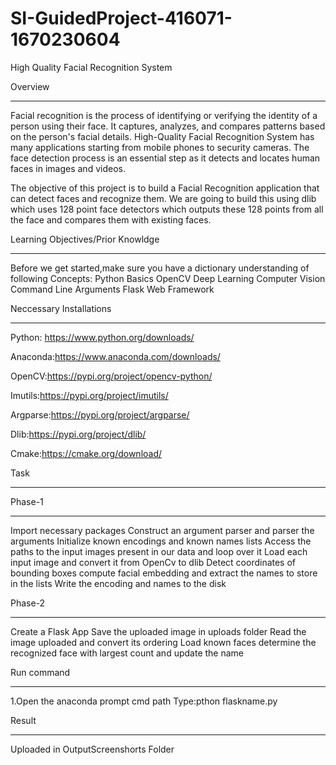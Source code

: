 
# SI-GuidedProject-416071-1670230604
High Quality Facial Recognition System

Overview
____________________________________________________________________________________________________________________

Facial recognition is the process of identifying or verifying the identity of a person using their face.
It captures, analyzes, and compares patterns based on the person's facial details. High-Quality Facial 
Recognition System has many applications starting from mobile phones to security cameras. The face 
detection process is an essential step as it detects and locates human faces in images and videos.

The objective of this project is to build a Facial Recognition application that can detect faces and recognize them. 
We are going to build this using dlib which uses 128 point face detectors which outputs these 128 points from all the
face and compares them with existing faces.


Learning Objectives/Prior Knowldge
____________________________________________________________________________________________________________________

Before we get started,make sure you have a dictionary understanding of following 
Concepts:
Python Basics
OpenCV
Deep Learning
Computer Vision
Command Line Arguments 
Flask Web Framework

Neccessary Installations
___________________________________________________________________________________________________________________

Python: https://www.python.org/downloads/

Anaconda:https://www.anaconda.com/downloads/

OpenCV:https://pypi.org/project/opencv-python/

Imutils:https://pypi.org/project/imutils/

Argparse:https://pypi.org/project/argparse/

Dlib:https://pypi.org/project/dlib/

Cmake:https://cmake.org/download/



Task
____________________________________________________________________________________________________________________

  Phase-1
  _________
Import necessary packages
Construct an argument parser and parser the arguments
Initialize known encodings and known names lists 
Access the paths to the input images present in our data and loop over it 
Load each input image and convert it from OpenCv to dlib
Detect coordinates of bounding boxes
compute facial embedding and extract the names to store in the lists 
Write the encoding and names to the disk


  Phase-2
  ________
  Create a Flask App
  Save the uploaded image in uploads folder
  Read the image uploaded and convert its ordering 
  Load known faces
  determine the recognized face with largest count and update the name
  
  
  Run command
  _____________________________________________________________________________________________________
  
  
  1.Open the anaconda prompt cmd path
  Type:pthon flaskname.py
  
  
  Result
  ________________
  
Uploaded in OutputScreenshorts Folder

